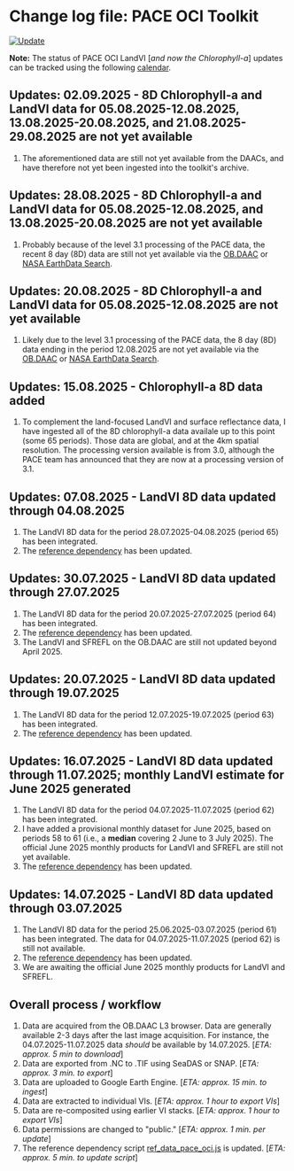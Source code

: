 # Change log file: PACE OCI Toolkit
[![Update](https://img.shields.io/github/last-commit/bzgeo/pace_oci_toolkit?label=repo%20last%20updated&style=flat-square)](https://github.com/BzGEO/pace_oci_toolkit)

**Note:** The status of PACE OCI LandVI [*and now the Chlorophyll-a*] updates can be tracked using the following [calendar](https://bit.ly/pace_oci_8d_cal).

## Updates: 02.09.2025 - 8D Chlorophyll-a and LandVI data for 05.08.2025-12.08.2025, 13.08.2025-20.08.2025, and 21.08.2025-29.08.2025 are not yet available
1. The aforementioned data are still not yet available from the DAACs, and have therefore not yet been ingested into the toolkit's archive.

## Updates: 28.08.2025 - 8D Chlorophyll-a and LandVI data for 05.08.2025-12.08.2025, and 13.08.2025-20.08.2025 are not yet available
1. Probably because of the level 3.1 processing of the PACE data, the recent 8 day (8D) data are still not yet available via the [OB.DAAC](https://oceandata.sci.gsfc.nasa.gov/l3/) or [NASA EarthData Search](https://search.earthdata.nasa.gov/search/granules?p=C3620140344-OB_CLOUD&pg[0][v]=f&pg[0][id]=*8D*&pg[0][gsk]=-start_date&q=global%20mapped%20landvi&fi=OCI&tl=1732614766.065!4!!).

## Updates: 20.08.2025 - 8D Chlorophyll-a and LandVI data for 05.08.2025-12.08.2025 are not yet available
1. Likely due to the level 3.1 processing of the PACE data, the 8 day (8D) data ending in the period 12.08.2025 are not yet available via the [OB.DAAC](https://oceandata.sci.gsfc.nasa.gov/l3/) or [NASA EarthData Search](https://search.earthdata.nasa.gov/search/granules?p=C3620140344-OB_CLOUD&pg[0][v]=f&pg[0][id]=*8D*&pg[0][gsk]=-start_date&q=global%20mapped%20landvi&fi=OCI&tl=1732614766.065!4!!).

## Updates: 15.08.2025 - Chlorophyll-a 8D data added
1. To complement the land-focused LandVI and surface reflectance data, I have ingested all of the 8D chlorophyll-a data availale up to this point (some 65 periods). Those data are global, and at the 4km spatial resolution. The processing version available is from 3.0, although the PACE team has announced that they are now at a processing version of 3.1.

## Updates: 07.08.2025 - LandVI 8D data updated through 04.08.2025
1. The LandVI 8D data for the period 28.07.2025-04.08.2025 (period 65) has been integrated.
2. The [reference dependency](https://code.earthengine.google.com/?scriptPath=users%2Fbzgeo%2Fhyperspectral_toolkit%3A00_pkg%2Fref_data_pace_oci.js) has been updated.

## Updates: 30.07.2025 - LandVI 8D data updated through 27.07.2025
1. The LandVI 8D data for the period 20.07.2025-27.07.2025 (period 64) has been integrated.
2. The [reference dependency](https://code.earthengine.google.com/?scriptPath=users%2Fbzgeo%2Fhyperspectral_toolkit%3A00_pkg%2Fref_data_pace_oci.js) has been updated.
3. The LandVI and SFREFL on the OB.DAAC are still not updated beyond April 2025.

## Updates: 20.07.2025 - LandVI 8D data updated through 19.07.2025
1. The LandVI 8D data for the period 12.07.2025-19.07.2025 (period 63) has been integrated.
2. The [reference dependency](https://code.earthengine.google.com/?scriptPath=users%2Fbzgeo%2Fhyperspectral_toolkit%3A00_pkg%2Fref_data_pace_oci.js) has been updated.

## Updates: 16.07.2025 - LandVI 8D data updated through 11.07.2025; monthly LandVI estimate for June 2025 generated
1. The LandVI 8D data for the period 04.07.2025-11.07.2025 (period 62) has been integrated.
2. I have added a provisional monthly dataset for June 2025, based on periods 58 to 61 (i.e., a **median** covering 2 June to 3 July 2025). The official June 2025 monthly products for LandVI and SFREFL are still not yet available.
3. The [reference dependency](https://code.earthengine.google.com/?scriptPath=users%2Fbzgeo%2Fhyperspectral_toolkit%3A00_pkg%2Fref_data_pace_oci.js) has been updated.

## Updates: 14.07.2025 - LandVI 8D data updated through 03.07.2025
1. The LandVI 8D data for the period 25.06.2025-03.07.2025 (period 61) has been integrated. The data for 04.07.2025-11.07.2025 (period 62) is still not available.
2. The [reference dependency](https://code.earthengine.google.com/?scriptPath=users%2Fbzgeo%2Fhyperspectral_toolkit%3A00_pkg%2Fref_data_pace_oci.js) has been updated.
3. We are awaiting the official June 2025 monthly products for LandVI and SFREFL.

## Overall process / workflow

1. Data are acquired from the OB.DAAC L3 browser. Data are generally available 2-3 days after the last image acquisition. For instance, the 04.07.2025-11.07.2025 data *should* be available by 14.07.2025. [*ETA: approx. 5 min to download*]
2. Data are exported from .NC to .TIF using SeaDAS or SNAP. [*ETA: approx. 3 min. to export*]
3. Data are uploaded to Google Earth Engine. [*ETA: approx. 15 min. to ingest*]
4. Data are extracted to individual VIs. [*ETA: approx. 1 hour to export VIs*]
5. Data are re-composited using earlier VI stacks. [*ETA: approx. 1 hour to export VIs*]
6. Data permissions are changed to "public." [*ETA: approx. 1 min. per update*]
7. The reference dependency script [ref_data_pace_oci.js](https://code.earthengine.google.com/?scriptPath=users%2Fbzgeo%2Fhyperspectral_toolkit%3A00_pkg%2Fref_data_pace_oci.js) is updated. [*ETA: approx. 5 min. to update script*]
